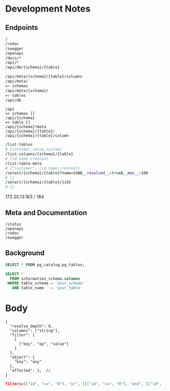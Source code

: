 # Development Notes

## Endpoints

```bash
/
/redoc
/swagger
/openapi
/docs/*
/api/*
/api/db/{schema}/{table}

/api/meta/{schema}/{table}/columns
/api/meta/
=> schemas
/api/meta/{schama}/
=> tables
/api/db
```

```
/api
=> schemas []
/api/{schema}
=> table []
/api/{schema}?meta
/api/{schema}/{table}/
/api/{schema}/{table}/column
```

```bash
/list-tables
# [customer,setup,system]
/list-columns/{schema}/{table}
# [id,name,created]
/list-table-meta
# {"customer": [id,name,created]}
/select/{schema}/{table}?name=SSW&__resolved__=true&__max__=100
# []
/select/{schema}/{table}/{id}
# {}
```
172.20.13.183 / 184
## Meta and Documentation

```
/status
/openapi
/redoc
/swagger
```

## Background

```sql
SELECT * FROM pg_catalog.pg_tables;
```

```sql
SELECT *
  FROM information_schema.columns
 WHERE table_schema = 'your_schema'
   AND table_name   = 'your_table'
```


# Body

```json5
{
  "resolve_depth": 0,
  "columns": ["string"],
  "filter": [
    [
      ["key", "op", "value"]
    ]
  ],
  "object": {
    "key": "any"
  },
  "affected": 1,  // 
}
```


```json
filters=[["id", "==", "0"], "or", [[["id", "==", "0"], "and", [["id", "==", "0"]]]]]
```
